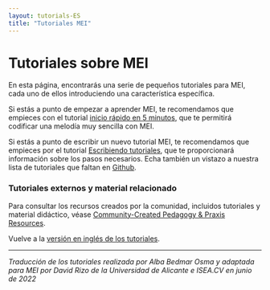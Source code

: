 ```yaml
---
layout: tutorials-ES
title: "Tutoriales MEI"
---
```

# Tutoriales sobre MEI

En esta página, encontrarás una serie de pequeños tutoriales para MEI, cada uno de ellos introduciendo una característica específica.

Si estás a punto de empezar a aprender MEI, te recomendamos que empieces con el tutorial [inicio rápido en 5 minutos](/tutorials-ES/101-quickstart), que te permitirá codificar una melodía muy sencilla con MEI.

Si estás a punto de escribir un nuevo tutorial MEI, te recomendamos que empieces por el tutorial [Escribiendo tutoriales](/tutorials-ES/tutorials), que te proporcionará información sobre los pasos necesarios. Echa también un vistazo a nuestra lista de tutoriales que faltan en [Github](https://github.com/music-encoding/music-encoding.github.io/issues/88).

### Tutoriales externos y material relacionado

Para consultar los recursos creados por la comunidad, incluidos tutoriales y material didáctico, véase [Community-Created Pedagogy & Praxis Resources](/resources/pedagogy.html).


Vuelve a la [versión en inglés de los tutoriales](/resources/tutorials.html).


----
*Traducción de los tutoriales realizada por Alba Bedmar Osma y adaptada para MEI por David Rizo de la Universidad de Alicante e ISEA.CV en junio de 2022*

